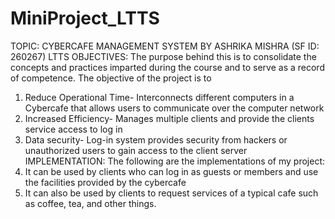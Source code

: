 # MiniProject_LTTS
TOPIC: CYBERCAFE MANAGEMENT SYSTEM BY ASHRIKA MISHRA (SF ID: 260267) LTTS
OBJECTIVES: The purpose behind this is to consolidate the concepts and practices imparted during the course and to serve as a record of competence. The objective of the project is to
1. Reduce Operational Time- Interconnects different computers in a Cybercafe that allows users to communicate over the computer network
2. Increased Efficiency- Manages multiple clients and provide the clients service access to log in
3. Data security- Log-in system provides security from hackers or unauthorized users to gain access to the client server 
IMPLEMENTATION: The following are the implementations of my project:
1. It can be used by clients who can log in as guests or members and use the facilities provided by the cybercafe
2. It can also be used by clients to request services of a typical cafe such as coffee, tea, and other things.
